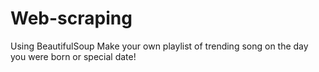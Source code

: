 # Web-scraping
Using BeautifulSoup
Make your own playlist of trending song on the day you were born or special date!
